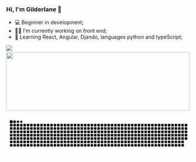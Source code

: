 ### Hi, I'm Gilderlane 👋

- 💻 Beginner in development;
- 👩‍💻 I’m currently working on front end;
- 🧠 Learning  React, Angular, Djando,  languages python and typeScript;


<div>
  <a href="https://github.com/gilderlanex">
  <img  height="160em" src="https://github-readme-stats.vercel.app/api?username=gilderlanex&show_icons=true&theme=dark&include_all_commits=true&count_private=true"/>
  <img  width="500em" height="160em" src="https://github-readme-stats.vercel.app/api/top-langs/?username=gilderlanex&layout=compact&langs_count=7&theme=dark"/>
</div>
  


  ![Snake animation](https://github.com/gilderlanex/gilderlanex/blob/output/github-contribution-grid-snake.svg)
 


  
